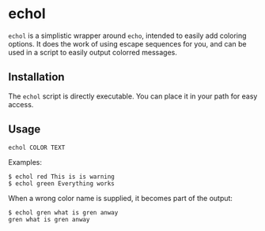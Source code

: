 # echol

`echol` is a simplistic wrapper around `echo`, intended to easily add
coloring options. It does the work of using escape sequences for you,
and can be used in a script to easily output colorred messages.

## Installation

The `echol` script is directly executable. You can place it in your
path for easy access.

## Usage

```
echol COLOR TEXT
```

Examples:
```
$ echol red This is is warning
$ echol green Everything works
```

When a wrong color name is supplied, it becomes part of the output:
```
$ echol gren what is gren anway
gren what is gren anway
```
